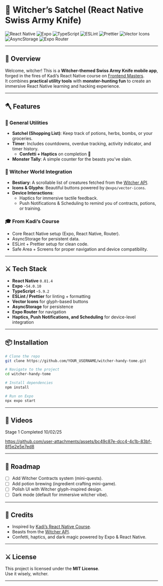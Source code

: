 # 🧙 Witcher’s Satchel (React Native Swiss Army Knife)

![React Native](https://img.shields.io/badge/React%20Native-0.81.4-blue?logo=react)
![Expo](https://img.shields.io/badge/Expo-54.0.10-black?logo=expo)
![TypeScript](https://img.shields.io/badge/TypeScript-5.9.2-3178C6?logo=typescript)
![ESLint](https://img.shields.io/badge/ESLint-9.0.0-4B32C3?logo=eslint)
![Prettier](https://img.shields.io/badge/Prettier-3.6.2-F7B93E?logo=prettier)
![Vector Icons](https://img.shields.io/badge/Vector%20Icons-15.0.2-lightgrey)
![AsyncStorage](https://img.shields.io/badge/AsyncStorage-2.2.0-orange)
![Expo Router](https://img.shields.io/badge/Expo%20Router-6.0.8-lightblue)

---

## 📖 Overview

Welcome, witcher! This is a **Witcher-themed Swiss Army Knife mobile app**, forged in the fires of Kadi’s React Native course on [Frontend Masters](https://frontendmasters.com/).  
It combines **practical utility tools** with **monster-hunting fun** to create an immersive React Native learning and hacking experience.

---

## 🪓 Features

### 🧾 General Utilities  
- **Satchel (Shopping List)**: Keep track of potions, herbs, bombs, or your groceries.
- **Timer**: Includes countdowns, overdue tracking, activity indicator, and timer history.  
  - **Confetti + Haptics** on completion 🎉  
- **Monster Tally**: A simple counter for the beasts you’ve slain.

### 🐺 Witcher World Integration  
- **Bestiary**: A scrollable list of creatures fetched from the [Witcher API](https://github.com/diwashrestha/WitcherAPI).  
- **Icons & Glyphs**: Beautiful buttons powered by `@expo/vector-icons`.  
- **Device Interactions**:  
  - Haptics for immersive tactile feedback.  
  - Push Notifications & Scheduling to remind you of contracts, potions, or training.  

### 🎓 From Kadi’s Course  
- Core React Native setup (Expo, React Native, Router).  
- AsyncStorage for persistent data.  
- ESLint + Prettier setup for clean code.  
- Safe Area + Screens for proper navigation and device compatibility.  

---

## ⚔️ Tech Stack

- **React Native** `0.81.4`  
- **Expo** `~54.0.10`  
- **TypeScript** `~5.9.2`  
- **ESLint / Prettier** for linting + formatting  
- **Vector Icons** for glyph-based buttons  
- **AsyncStorage** for persistence  
- **Expo Router** for navigation  
- **Haptics, Push Notifications, and Scheduling** for device-level integration  

---

## 📦 Installation

```bash
# Clone the repo
git clone https://github.com/YOUR_USERNAME/witcher-handy-tome.git

# Navigate to the project
cd witcher-handy-tome

# Install dependencies
npm install

# Run on Expo
npx expo start
```

---

## 🐉 Videos

Stage 1 Completed 10/02/25

https://github.com/user-attachments/assets/bc49c87e-dcc4-4c1b-83bf-8f5e2e5e7ed8

---

## 🧭 Roadmap

- [ ] Add Witcher Contracts system (mini-quests).  
- [ ] Add potion brewing (ingredient crafting mini-game).  
- [ ] Polish UI with Witcher glyph-inspired design.  
- [ ] Dark mode (default for immersive witcher vibe).  

---

## 🧙 Credits

- Inspired by [Kadi’s React Native Course](https://frontendmasters.com/).  
- Beasts from the [Witcher API](https://github.com/diwashrestha/WitcherAPI).  
- Confetti, haptics, and dark magic powered by Expo & React Native.  

---

## ⚔️ License

This project is licensed under the **MIT License**.  
Use it wisely, witcher.

---
